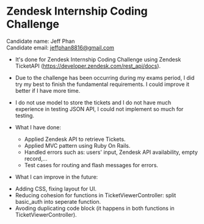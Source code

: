# Zendesk Internship Coding Challenge

Candidate name: Jeff Phan <br/>
Candidate email: jeffphan8816@gmail.com  

- It's done for Zendesk Internship Coding Challenge using Zendesk TicketAPI (https://developer.zendesk.com/rest_api/docs).
- Due to the challenge has been occurring during my exams period, I did try my best to finish the fundamental requirements. I could improve it better if I have more time.
- I do not use model to store the tickets and I do not have much experience in testing JSON API, I could not implement so much for testing.
- What I have done:
  * Applied Zendesk API to retrieve Tickets.
  * Applied MVC pattern using Ruby On Rails.
  * Handled errors such as: users' input, Zendesk API availability, empty record,...
  * Test cases for routing and flash messages for errors.
  
- What I can improve in the future:
 * Adding CSS, fixing layout for UI.
 * Reducing cohesion for functions in TicketViewerController: split basic_auth into seperate function.
 * Avoding duplicating code block (it happens in both functions in TicketViewerController).
